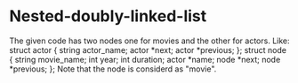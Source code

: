 # Nested-doubly-linked-list
The given code has two nodes one for movies and the other for actors. Like:
struct actor {
	string actor_name;
	actor *next;
	actor *previous;
};
struct node {
	string  movie_name;
	int year;
	int duration;
	actor *name;
	node *next;
	node *previous;
};
Note that the node is considerd as "movie".
